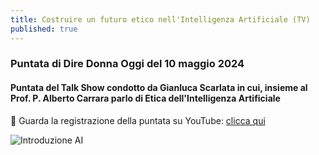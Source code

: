 ```yaml
---
title: Costruire un futuro etico nell'Intelligenza Artificiale (TV)
published: true
---
```


### Puntata di **Dire Donna Oggi** del 10 maggio 2024
#### Puntata del Talk Show condotto da **Gianluca Scarlata** in cui, insieme al **Prof. P. Alberto Carrara** parlo di **Etica dell'Intelligenza Artificiale**

🎥 Guarda la registrazione della puntata su YouTube: [clicca qui](https://youtu.be/BbxqjugjEfQ?si=ZfDmf5Yz2Ruz4zwo)

![Introduzione AI]({{site.baseurl}}/img/locandinaDDO1.jpg)

